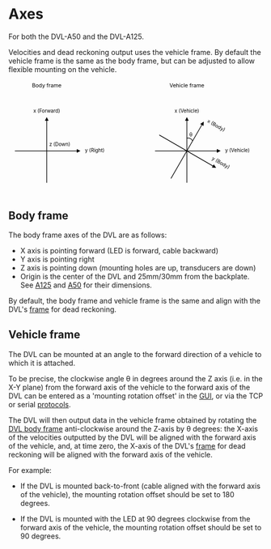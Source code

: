 # Axes

For both the DVL-A50 and the DVL-A125.

Velocities and dead reckoning output uses the vehicle frame. By default the vehicle frame is the same as the body frame, but can be adjusted to allow flexible mounting on the vehicle.


<svg xmlns="http://www.w3.org/2000/svg" viewBox="0 0 200 89">
  <defs>
    <marker id="leftarrowhead" markerWidth="6" markerHeight="6" refX="3" refY="3" orient="auto">
      <polygon points="6 0, 0 3, 6 6 " />
    </marker>
    <marker id="rightarrowhead" markerWidth="6" markerHeight="6" refX="3" refY="3" orient="auto">
      <polygon points="0 0, 6 3, 0 6 " />
    </marker>
  </defs>
  <text text-anchor="middle" x="30" y="5" font-size="0.3em">Body frame</text>
  <text text-anchor="middle" x="30" y="25" font-size="0.275em">x (Forward)</text>
  <text text-anchor="left" x="60" y="55" font-size="0.275em" alignment-baseline="middle">y (Right)</text>
  <line stroke="black" stroke-width="0.5" marker-start="url(#leftarrowhead)" x1="30" y1="30" x2="30" y2="80"/>
  <line stroke="black" stroke-width="0.5" marker-end="url(#rightarrowhead)" x1="5" y1="55" x2="55" y2="55"/>
  <text text-anchor="left" x="32" y="50" font-size="0.275em" alignment-baseline="middle">z (Down)</text>
  <text text-anchor="middle" x="140" y="5" font-size="0.3em">Vehicle frame</text>
  <text text-anchor="middle" x="140" y="25" font-size="0.275em">x (Vehicle)</text>
  <text text-anchor="left" x="170" y="55" font-size="0.275em" alignment-baseline="middle">y (Vehicle)</text>
  <line stroke="black" stroke-width="0.5" marker-start="url(#leftarrowhead)" x1="140" y1="30" x2="140" y2="80"/>
  <line stroke="black" stroke-width="0.5" marker-end="url(#rightarrowhead)" x1="115" y1="55" x2="165" y2="55"/>
  <g transform="rotate(30, 140, 55)">
  <line stroke="black" stroke-width="0.5" marker-start="url(#leftarrowhead)" x1="140" y1="30" x2="140" y2="80"/>
  <line stroke="black" stroke-width="0.5" marker-end="url(#rightarrowhead)" x1="115" y1="55" x2="165" y2="55"/>
  <text text-anchor="middle" x="150" y="27.5" font-size="0.275em">x (Body)</text>
  <text text-anchor="left" x="160" y="50" font-size="0.275em" alignment-baseline="middle">y (Body)</text>
  </g>
  <text text-anchor="left" x="142" y="42.5" font-size="0.275em" alignment-baseline="middle">θ</text>
  <path d="M 140 45 a 4 4 0 0 1 4.5 2" fill="none" stroke="black" stroke-width="0.5"/>
  <!--- the path above gives an arc-ish figure but i have no idea how to do this properly -->
</svg>


## Body frame

The body frame axes of the DVL are as follows:

* X axis is pointing forward (LED is forward, cable backward)
* Y axis is pointing right
* Z axis is pointing down (mounting holes are up, transducers are down)
* Origin is the center of the DVL and 25mm/30mm from the backplate. See [A125](../dvl-a125#dimensions) and [A50](../dvl-a50#dimensions) for their dimensions. 

By default, the body frame and vehicle frame is the same and align with the DVL's [frame](../dead-reckoning#frame) for dead reckoning.

## Vehicle frame

The DVL can be mounted at an angle to the forward direction of a vehicle to which it is attached.

To be precise, the clockwise angle θ in degrees around the Z axis (i.e. in the X-Y plane) from the forward axis of the vehicle to the forward axis of the DVL can be entered as a 'mounting rotation offset' in the [GUI](../dvl/gui/configuration.md), or via the TCP or serial [protocols](../dvl-protocol/).

The DVL will then output data in the vehicle frame obtained by rotating the [DVL body frame](#body-frame) anti-clockwise around the Z-axis by θ  degrees: the X-axis of the velocities outputted by the DVL will be aligned with the forward axis of the vehicle, and, at time zero, the X-axis of the DVL's [frame](../dead-reckoning#frame) for dead reckoning will be aligned with the forward axis of the vehicle.

For example:

* If the DVL is mounted back-to-front (cable aligned with the forward axis of the vehicle), the mounting rotation offset should be set to 180 degrees.

* If the DVL is mounted with the LED at 90 degrees clockwise from the forward axis of the vehicle, the mounting rotation offset should be set to 90 degrees.
